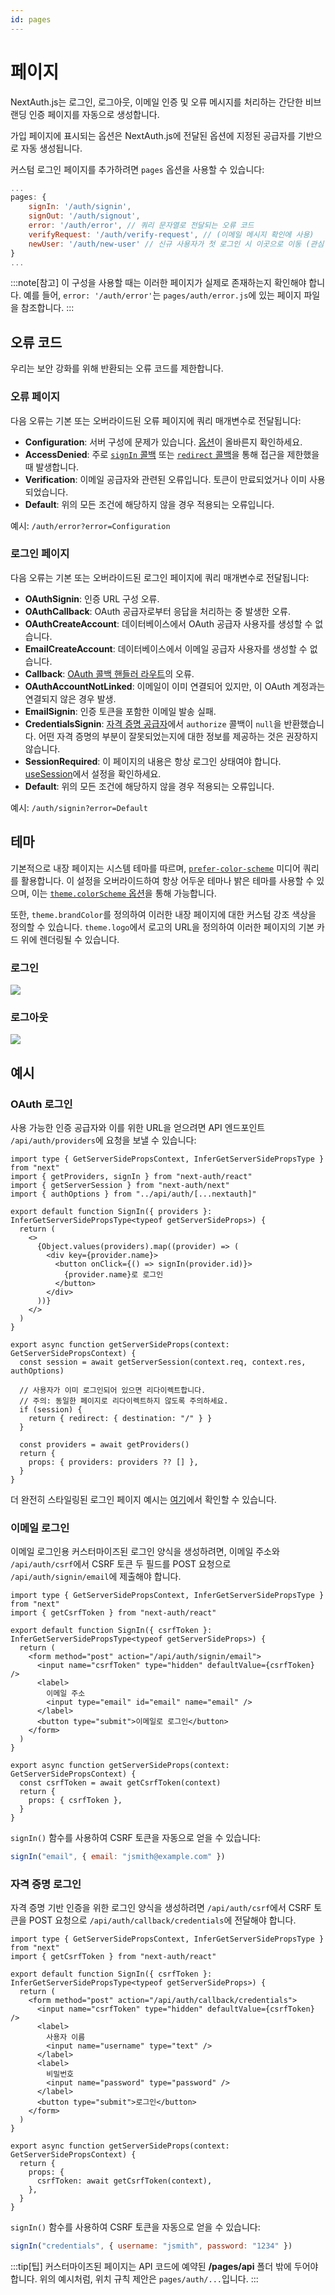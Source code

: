 ```yaml
---
id: pages
---
```

# 페이지

NextAuth.js는 로그인, 로그아웃, 이메일 인증 및 오류 메시지를 처리하는 간단한 비브랜딩 인증 페이지를 자동으로 생성합니다.

가입 페이지에 표시되는 옵션은 NextAuth.js에 전달된 옵션에 지정된 공급자를 기반으로 자동 생성됩니다.

커스텀 로그인 페이지를 추가하려면 `pages` 옵션을 사용할 수 있습니다:

```javascript title="pages/api/auth/[...nextauth].js"
... 
pages: {
    signIn: '/auth/signin',
    signOut: '/auth/signout',
    error: '/auth/error', // 쿼리 문자열로 전달되는 오류 코드
    verifyRequest: '/auth/verify-request', // (이메일 메시지 확인에 사용)
    newUser: '/auth/new-user' // 신규 사용자가 첫 로그인 시 이곳으로 이동 (관심 없으면 속성을 생략)
}
...
```
:::note[참고]
이 구성을 사용할 때는 이러한 페이지가 실제로 존재하는지 확인해야 합니다. 예를 들어, `error: '/auth/error'`는 `pages/auth/error.js`에 있는 페이지 파일을 참조합니다.
:::

## 오류 코드

우리는 보안 강화를 위해 반환되는 오류 코드를 제한합니다.

### 오류 페이지

다음 오류는 기본 또는 오버라이드된 오류 페이지에 쿼리 매개변수로 전달됩니다:

- **Configuration**: 서버 구성에 문제가 있습니다. [옵션](https://nextauth-ko.wsbox.pw/docs/configuration/options#options)이 올바른지 확인하세요.
- **AccessDenied**: 주로 [`signIn` 콜백](https://nextauth-ko.wsbox.pw/docs/configuration/callbacks#sign-in-callback) 또는 [`redirect` 콜백](https://nextauth-ko.wsbox.pw/docs/configuration/callbacks#redirect-callback)을 통해 접근을 제한했을 때 발생합니다.
- **Verification**: 이메일 공급자와 관련된 오류입니다. 토큰이 만료되었거나 이미 사용되었습니다.
- **Default**: 위의 모든 조건에 해당하지 않을 경우 적용되는 오류입니다.

예시: `/auth/error?error=Configuration`

### 로그인 페이지

다음 오류는 기본 또는 오버라이드된 로그인 페이지에 쿼리 매개변수로 전달됩니다:

- **OAuthSignin**: 인증 URL 구성 오류.
- **OAuthCallback**: OAuth 공급자로부터 응답을 처리하는 중 발생한 오류.
- **OAuthCreateAccount**: 데이터베이스에서 OAuth 공급자 사용자를 생성할 수 없습니다.
- **EmailCreateAccount**: 데이터베이스에서 이메일 공급자 사용자를 생성할 수 없습니다.
- **Callback**: [OAuth 콜백 핸들러 라우트](https://github.com/nextauthjs/next-auth/blob/v4/packages/next-auth/src/core/routes/callback.ts)의 오류.
- **OAuthAccountNotLinked**: 이메일이 이미 연결되어 있지만, 이 OAuth 계정과는 연결되지 않은 경우 발생.
- **EmailSignin**: 인증 토큰을 포함한 이메일 발송 실패.
- **CredentialsSignin**: [자격 증명 공급자](https://nextauth-ko.wsbox.pw/docs/providers/credentials)에서 `authorize` 콜백이 `null`을 반환했습니다. 어떤 자격 증명의 부분이 잘못되었는지에 대한 정보를 제공하는 것은 권장하지 않습니다.
- **SessionRequired**: 이 페이지의 내용은 항상 로그인 상태여야 합니다. [useSession](https://nextauth-ko.wsbox.pw/docs/getting-started/client#require-session)에서 설정을 확인하세요.
- **Default**: 위의 모든 조건에 해당하지 않을 경우 적용되는 오류입니다.

예시: `/auth/signin?error=Default`

## 테마

기본적으로 내장 페이지는 시스템 테마를 따르며, [`prefer-color-scheme`](https://developer.mozilla.org/en-US/docs/Web/CSS/@media/prefers-color-scheme) 미디어 쿼리를 활용합니다. 이 설정을 오버라이드하여 항상 어두운 테마나 밝은 테마를 사용할 수 있으며, 이는 [`theme.colorScheme` 옵션](https://nextauth-ko.wsbox.pw/docs/configuration/options#theme)을 통해 가능합니다.

또한, `theme.brandColor`를 정의하여 이러한 내장 페이지에 대한 커스텀 강조 색상을 정의할 수 있습니다. `theme.logo`에서 로고의 URL을 정의하여 이러한 페이지의 기본 카드 위에 렌더링될 수 있습니다.

### 로그인

![](https://nextauth-ko.wsbox.pw/img/pages_signin-940a5db521096f0bace59b44ecfd78b1.png)

### 로그아웃

![](https://nextauth-ko.wsbox.pw/img/pages_signout-0d202813326a52aa99579ce9894b9064.png)

## 예시

### OAuth 로그인

사용 가능한 인증 공급자와 이를 위한 URL을 얻으려면 API 엔드포인트 `/api/auth/providers`에 요청을 보낼 수 있습니다:

```tsx title="pages/auth/signin.tsx"
import type { GetServerSidePropsContext, InferGetServerSidePropsType } from "next"
import { getProviders, signIn } from "next-auth/react"
import { getServerSession } from "next-auth/next"
import { authOptions } from "../api/auth/[...nextauth]"

export default function SignIn({ providers }: InferGetServerSidePropsType<typeof getServerSideProps>) {
  return (
    <>
      {Object.values(providers).map((provider) => (
        <div key={provider.name}>
          <button onClick={() => signIn(provider.id)}>
            {provider.name}로 로그인
          </button>
        </div>
      ))}
    </>
  )
}

export async function getServerSideProps(context: GetServerSidePropsContext) {
  const session = await getServerSession(context.req, context.res, authOptions)
  
  // 사용자가 이미 로그인되어 있으면 리다이렉트합니다.
  // 주의: 동일한 페이지로 리다이렉트하지 않도록 주의하세요.
  if (session) {
    return { redirect: { destination: "/" } }
  }

  const providers = await getProviders()
  return {
    props: { providers: providers ?? [] },
  }
}
```

더 완전히 스타일링된 로그인 페이지 예시는 [여기](https://github.com/ndom91/next-auth-example-sign-in-page)에서 확인할 수 있습니다.

### 이메일 로그인

이메일 로그인용 커스터마이즈된 로그인 양식을 생성하려면, 이메일 주소와 `/api/auth/csrf`에서 CSRF 토큰 두 필드를 POST 요청으로 `/api/auth/signin/email`에 제출해야 합니다.


```tsx title="pages/auth/email-signin.tsx"
import type { GetServerSidePropsContext, InferGetServerSidePropsType } from "next"
import { getCsrfToken } from "next-auth/react"

export default function SignIn({ csrfToken }: InferGetServerSidePropsType<typeof getServerSideProps>) {
  return (
    <form method="post" action="/api/auth/signin/email">
      <input name="csrfToken" type="hidden" defaultValue={csrfToken} />
      <label>
        이메일 주소
        <input type="email" id="email" name="email" />
      </label>
      <button type="submit">이메일로 로그인</button>
    </form>
  )
}

export async function getServerSideProps(context: GetServerSidePropsContext) {
  const csrfToken = await getCsrfToken(context)
  return {
    props: { csrfToken },
  }
}
```

`signIn()` 함수를 사용하여 CSRF 토큰을 자동으로 얻을 수 있습니다:

```javascript
signIn("email", { email: "jsmith@example.com" })
```

### 자격 증명 로그인

자격 증명 기반 인증을 위한 로그인 양식을 생성하려면 `/api/auth/csrf`에서 CSRF 토큰을 POST 요청으로 `/api/auth/callback/credentials`에 전달해야 합니다.

```tsx title="pages/auth/credentials-signin.tsx"
import type { GetServerSidePropsContext, InferGetServerSidePropsType } from "next"
import { getCsrfToken } from "next-auth/react"

export default function SignIn({ csrfToken }: InferGetServerSidePropsType<typeof getServerSideProps>) {
  return (
    <form method="post" action="/api/auth/callback/credentials">
      <input name="csrfToken" type="hidden" defaultValue={csrfToken} />
      <label>
        사용자 이름
        <input name="username" type="text" />
      </label>
      <label>
        비밀번호
        <input name="password" type="password" />
      </label>
      <button type="submit">로그인</button>
    </form>
  )
}

export async function getServerSideProps(context: GetServerSidePropsContext) {
  return {
    props: {
      csrfToken: await getCsrfToken(context),
    },
  }
}
```

`signIn()` 함수를 사용하여 CSRF 토큰을 자동으로 얻을 수 있습니다:

```javascript
signIn("credentials", { username: "jsmith", password: "1234" })
```

:::tip[팁]
커스터마이즈된 페이지는 API 코드에 예약된 **/pages/api** 폴더 밖에 두어야 합니다. 위의 예시처럼, 위치 규칙 제안은 `pages/auth/...`입니다.
:::